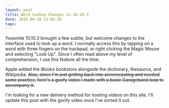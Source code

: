 ```yaml
---
layout: post
title: Word Lookup Changes in 10.10.3
date: 2015-04-10 23:05:16
tags: 
---
```


Yosemite 10.10.3 brought a few subtle, but welcome changes to the interface used to look up a word. I normally access this by tapping on a word with three fingers on the trackpad, or right clicking the Magic Mouse and selecting "Look Up". Since I often read above my level of comprehension, I use this feature all the time. 

Apple added the iBooks bookstore alongside the dictionary, thesaurus, and Wikipedia. <strike>Also, since I'm just getting back into screencasting and needed some practice, here's a goofy video I made with a basic Garageband loop to accompany it.</strike>

I'm looking for a new delivery method for hosting videos on this site. I'll update this post with the goofy video once I've sorted it out. 
